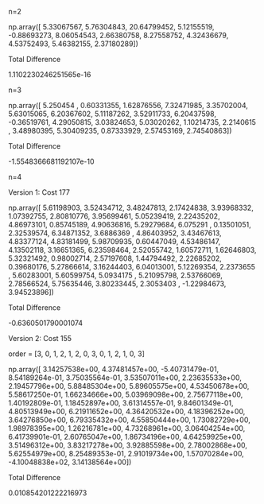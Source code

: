 n=2

np.array([ 5.33067567,  5.76304843, 20.64799452,  5.12155519, -0.88693273,
        8.06054543,  2.66380758,  8.27558752,  4.32436679,  4.53752493,
        5.46382155,  2.37180289])
        
Total Difference

1.1102230246251565e-16

n=3

np.array([ 5.250454  ,  0.60331355,  1.62876556,  7.32471985,  3.35702004,
        5.63015065,  6.20367602,  5.11187262,  3.52911733,  6.20437598,
       -0.36519761,  4.29050815,  3.03824653,  5.03020262,  1.10214735,
        2.2140615 ,  3.48980395,  5.30409235,  0.87333929,  2.57453169,
        2.74540863])
        
Total Difference

-1.5548366681192107e-10

n=4 

Version 1: Cost 177

np.array([ 5.61198903,  3.52434712,  3.48247813,  2.17424838,  3.93968332,
        1.07392755,  2.80810776,  3.95699461,  5.05239419,  2.22435202,
        4.86973101,  0.85745189,  4.90636816,  5.29279684,  6.075291  ,
        0.13501051,  2.32539574,  6.34871352,  3.6886369 ,  4.86403952,
        3.43467613,  4.83377124,  4.83181499,  5.98709935,  0.60447049,
        4.53486147,  4.13502118,  3.16651365,  6.23598464,  2.52055742,
        1.60572711,  1.62646803,  5.32321492,  0.98002714,  2.57197608,
        1.44794492,  2.22685202,  0.39680176,  5.27866614,  3.16244403,
        6.04013001,  5.12269354,  2.2373655 ,  5.60283001,  5.60599754,
        5.0934175 ,  5.21095798,  2.53766069,  2.78566524,  5.75635446,
        3.80233445,  2.3053403 , -1.22984673,  3.94523896])
        
Total Difference

-0.6360501790001074

Version 2: Cost 155

order = [3, 0, 1, 2, 1, 2, 0, 3, 0, 1, 2, 1, 0, 3]

np.array([ 3.14257538e+00,  4.37481457e+00, -5.40731479e-01,  8.54189264e-01,
        3.75035564e-01,  3.53507011e+00,  2.23635533e+00,  2.19457796e+00,
        5.88485304e+00,  5.89605575e+00,  4.53450678e+00,  5.58617250e-01,
        1.66234666e+00,  5.03969098e+00,  2.75677118e+00,  1.40192809e-01,
        1.18452897e+00,  3.61314557e-01,  9.84601349e-01,  4.80513949e+00,
        6.21911652e+00,  4.36420532e+00,  4.18396252e+00,  3.64276850e+00,
        6.79335432e+00,  4.55850444e+00,  1.73082729e+00,  1.98978395e+00,
        1.26216781e+00,  4.73268961e+00,  3.06404254e+00,  6.41739901e-01,
        2.60765047e+00,  1.86734196e+00,  4.64259925e+00,  3.51496312e+00,
        3.83217278e+00,  3.92885598e+00,  2.78002868e+00,  5.62554979e+00,
        8.25489353e-01,  2.91019734e+00,  1.57070284e+00, -4.10048838e+02,
        3.14138564e+00])
        
Total Difference

0.010854201222216973


